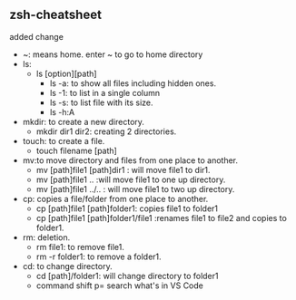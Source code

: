 ## zsh-cheatsheet

added change
* ~: means home. enter ~ to go to home directory
* ls:
    * ls [option][path]
      * ls -a: to show all files including hidden ones.
      * ls -1: to list in a single column
      * ls -s: to list file with its size.
      * ls -h:A
* mkdir: to create a new directory.
  * mkdir dir1 dir2: creating 2 directories.
* touch: to create a file.
  * touch filename [path]
* mv:to move directory and files from one place to another.
  * mv [path]file1 [path]dir1 : will  move file1 to dir1.
  * mv [path]file1 ..  :will move file1 to one up directory.
  * mv [path]file1 ../..  : will move file1 to two up directory.
* cp: copies a file/folder from one place to another.
  * cp [path]file1 [path]folder1: copies file1 to folder1
  * cp [path]file1 [path]folder1/file1 :renames file1 to file2 and copies to folder1.
* rm: deletion.
  * rm file1: to remove file1.
  * rm -r folder1: to remove a folder1.
* cd: to change directory.
  * cd [path]/folder1: will change directory to folder1
  * command shift p= search what's in VS Code